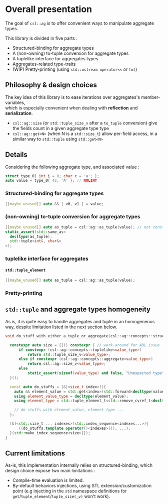 # Overall presentation

The goal of `csl::ag` is to offer convenient ways to manipulate aggregate types.

This library is divided in five parts :

- Structured-binding for aggregate types
- A (non-owning) to-tuple conversion for aggregate types
- A tuplelike interface for aggregates types
- Aggregates-related type-traits
- (WIP) Pretty-printing (using `std::ostream operator<<` or `fmt`)

## Philosophy & design choices

The key idea of this library is to ease iterations over aggregates's member-variables,  
which is especially convenient when dealing with **reflection** and **serialization**.

- `csl::ag::size` (or `std::tuple_size_v` after a `to_tuple` conversion) give the fields count in a given aggregate type type
- `csl::ag::get<N>` (when N is a `std::size_t`) allow per-field access, in a similar way to `std::tuple` using `std::get<N>`

## Details

Considering the following aggregate type, and associated value :

```cpp
struct type_0{ int i = 0; char c = 'a'; };
auto value = type_0{ 42, 'A' }; // NOLINT
```

### Structured-binding for aggregate types

```cpp
[[maybe_unused]] auto && [ v0, v1 ] = value;
```

### (non-owning) to-tuple conversion for aggregate types

```cpp
[[maybe_unused]] auto as_tuple = csl::ag::as_tuple(value); // not constexpr yet
static_assert(std::same_as<
  decltype(as_tuple),
  std::tuple<int&, char&>
>);
```

### tuplelike interface for aggregates

#### `std::tuple_element`

```cpp
[[maybe_unused]] auto as_tuple = csl::ag::as_tuple(value);


```

### Pretty-printing

## `std::tuple` and aggregate types homogeneity

As is, it is quite easy to handle aggregates and tuple in an homogeneous way, despite limitation listed in the next section below.

```cpp
void do_stuff_with_either_a_tuple_or_aggregate(csl::ag::concepts::structured_bindable auto && value) {

  constexpr auto size = []() constexpr { // work-around for ADL issue
      if constexpr (csl::ag::concepts::tuplelike<value_type>)
          return std::tuple_size_v<value_type>;
      else if constexpr (csl::ag::concepts::aggregate<value_type>)
          return csl::ag::size_v<value_type>;
      else
          static_assert(sizeof(value_type) and false, "Unexpected type"); // NOLINT
  }();

  const auto do_stuffs = [&]<size_t index>(){
    auto && element_value = std::get<index>(std::forward<decltype(value)>(value));
    using element_value_type = decltype(element_value);
    using element_type = std::tuple_element_t<std::remove_cvref_t<decltype(value)>>;

    // do stuffs with element_value, element_type ...
  };

  [&]<std::size_t ... indexes>(std::index_sequence<indexes...>){
      ((do_stuffs.template operator()<indexes>()), ...);  
  }(std::make_index_sequence<size>{});
}
```

###

## Current limitations

As-is, this implementation internally relies on structured-binding, which design choice expose two main limitations :

- Compile-time evaluation is limited.
- By-default behaviors injections, using STL extension/customization point (e.g injecting in the `std` namespace definitions for `get`/`tuple_element`/`tuple_size(_v)` won't work).
